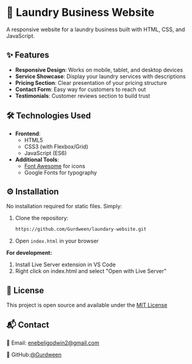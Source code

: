 # 🧺 Laundry Business Website

A responsive website for a laundry business built with HTML, CSS, and JavaScript.


## ✨ Features

- **Responsive Design**: Works on mobile, tablet, and desktop devices
- **Service Showcase**: Display your laundry services with descriptions
- **Pricing Section**: Clear presentation of your pricing structure
- **Contact Form**: Easy way for customers to reach out
- **Testimonials**: Customer reviews section to build trust

## 🛠️ Technologies Used

- **Frontend**: 
  - HTML5
  - CSS3 (with Flexbox/Grid)
  - JavaScript (ES6)
- **Additional Tools**:
  - [Font Awesome](https://fontawesome.com/) for icons
  - Google Fonts for typography

## ⚙️ Installation

No installation required for static files. Simply:

1. Clone the repository:
   ```bash
   https://github.com/Gurdween/laundary-website.git

2. Open `index.html` in your browser

**For development:**
1. Install Live Server extension in VS Code
2. Right click on index.html and select "Open with Live Server"

## 📜 License
This project is open source and available under the [MIT License](https://license/)

## 📬 Contact
📧 Email: enebeligodwin2@gmail.com

🐙 GitHub:[@Gurdween](https://github.com/Gurdween)
